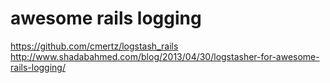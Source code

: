 # awesome rails logging

https://github.com/cmertz/logstash_rails
http://www.shadabahmed.com/blog/2013/04/30/logstasher-for-awesome-rails-logging/

